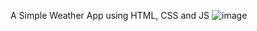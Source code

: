 A Simple Weather App using HTML, CSS and JS
![image](https://github.com/user-attachments/assets/8d2999c8-e729-4225-b5b0-b7acd6735494)
